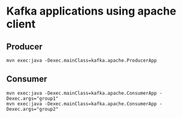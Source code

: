 # Kafka applications using apache client

## Producer

```shell
mvn exec:java -Dexec.mainClass=kafka.apache.ProducerApp
```

## Consumer

```shell script
mvn exec:java -Dexec.mainClass=kafka.apache.ConsumerApp -Dexec.args="group1"
mvn exec:java -Dexec.mainClass=kafka.apache.ConsumerApp -Dexec.args="group2"
```